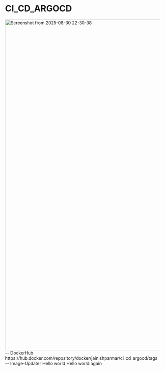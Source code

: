 # CI_CD_ARGOCD
<img width="1920" height="1080" alt="Screenshot from 2025-08-30 22-30-38" src="https://github.com/user-attachments/assets/82789732-7418-464f-955b-4d459f5533ca" />
-- DockerHub
https://hub.docker.com/repository/docker/jainishparmar/ci_cd_argocd/tags
-- Image-Updater
Hello world
Hello world again
